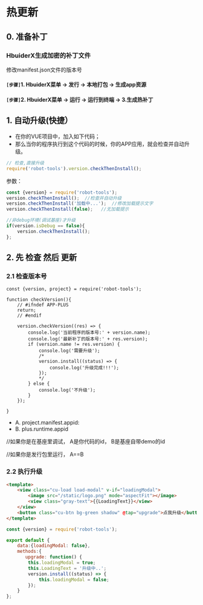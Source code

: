 # 热更新
## 0. 准备补丁
### HbuiderX生成加密的补丁文件
修改manifest.json文件的版本号

#### `[步骤]`1. HbuiderX菜单 -> 发行 -> 本地打包 -> 生成app资源
#### `[步骤]`2. HbuiderX菜单 -> 运行 -> 运行到终端 -> 3.生成热补丁


## 1. 自动升级(快捷）
* 在你的VUE项目中，加入如下代码；
* 那么当你的程序执行到这个代码的时候，你的APP应用，就会检查并自动升级。

```js
// 检查,直接升级
require('robot-tools').version.checkThenInstall();

```

参数：

```js
const {version} = require('robot-tools');
version.checkThenInstall();  //检查并自动升级
version.checkThenInstall('加载中...');  //修改加载提示文字
version.checkThenInstall(false);   //无加载提示

//非debug环境(调试基座)才升级
if(version.isDebug == false){
	version.checkThenInstall(); 
};

```


## 2. 先 检查 然后 更新

### 2.1 检查版本号
```
const {version, project} = require('robot-tools');

function checkVersion(){
	// #ifndef APP-PLUS
	return;
	// #endif	

	version.checkVersion((res) => {
		console.log('当前程序的版本号:' + version.name);
		console.log('最新补丁的版本号:' + res.version);
		if (version.name != res.version) {
			console.log('需要升级');
			/*
			version.install((status) => {
				console.log('升级完成!!!');
			});
			*/
		} else {
			console.log('不升级');
		}
	});
 
} 
```

* A. project.manifest.appid: 
* B. plus.runtime.appid 

//如果你是在基座里调试， A是你代码的id， B是基座自带demo的id

//如果你是发行包里运行， A==B

### 2.2 执行升级

```html
<template> 
	<view class="cu-load load-modal" v-if="loadingModal"> 
		<image src="/static/logo.png" mode="aspectFit"></image>
		<view class="gray-text">{{LoadingText}}</view>
	</view>
	<button class="cu-btn bg-green shadow" @tap="upgrade">点我升级</button>
</template>
```

```js
const {version} = require('robot-tools');

export default {
	data:{loadingModal: false}, 
	methods:{
	   upgrade: function() {
		this.loadingModal = true;
		this.LoadingText = '升级中..';
		version.install((status) => {
			this.loadingModal = false;
		});
    }
};

```

